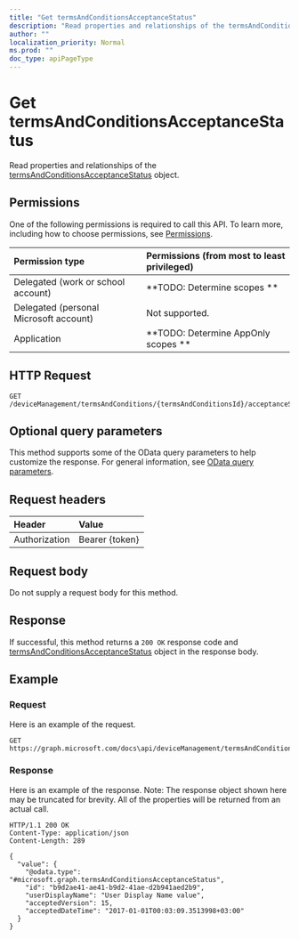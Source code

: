 ```yaml
---
title: "Get termsAndConditionsAcceptanceStatus"
description: "Read properties and relationships of the termsAndConditionsAcceptanceStatus object."
author: ""
localization_priority: Normal
ms.prod: ""
doc_type: apiPageType
---
```


# Get termsAndConditionsAcceptanceStatus

Read properties and relationships of the [termsAndConditionsAcceptanceStatus](../resources/termsandconditionsacceptancestatus.md) object.

## Permissions
One of the following permissions is required to call this API. To learn more, including how to choose permissions, see [Permissions](/concepts/permissions-reference.md).

|Permission type|Permissions (from most to least privileged)|
|:---|:---|
|Delegated (work or school account)|**TODO: Determine scopes **|
|Delegated (personal Microsoft account)|Not supported.|
|Application|**TODO: Determine AppOnly scopes **|

## HTTP Request
<!-- {
  "blockType": "ignored"
}
-->
``` http
GET /deviceManagement/termsAndConditions/{termsAndConditionsId}/acceptanceStatuses/{termsAndConditionsAcceptanceStatusId}
```

## Optional query parameters
This method supports some of the OData query parameters to help customize the response. For general information, see [OData query parameters](/graph/query-parameters).

## Request headers
|Header|Value|
|:---|:---|
|Authorization|Bearer {token}|

## Request body
Do not supply a request body for this method.

## Response
If successful, this method returns a `200 OK` response code and [termsAndConditionsAcceptanceStatus](../resources/termsandconditionsacceptancestatus.md) object in the response body.

## Example

### Request
Here is an example of the request.
<!-- {
  "blockType": "request",
  "name": "get_termsandconditionsacceptancestatus"
}
-->
``` http
GET https://graph.microsoft.com/docs\api/deviceManagement/termsAndConditions/{termsAndConditionsId}/acceptanceStatuses/{termsAndConditionsAcceptanceStatusId}
```

### Response
Here is an example of the response. Note: The response object shown here may be truncated for brevity. All of the properties will be returned from an actual call.
<!-- {
  "blockType": "response",
  "truncated": true,
  "@odata.type": "microsoft.graph.termsAndConditionsAcceptanceStatus"
}
-->
``` http
HTTP/1.1 200 OK
Content-Type: application/json
Content-Length: 289

{
  "value": {
    "@odata.type": "#microsoft.graph.termsAndConditionsAcceptanceStatus",
    "id": "b9d2ae41-ae41-b9d2-41ae-d2b941aed2b9",
    "userDisplayName": "User Display Name value",
    "acceptedVersion": 15,
    "acceptedDateTime": "2017-01-01T00:03:09.3513998+03:00"
  }
}
```

